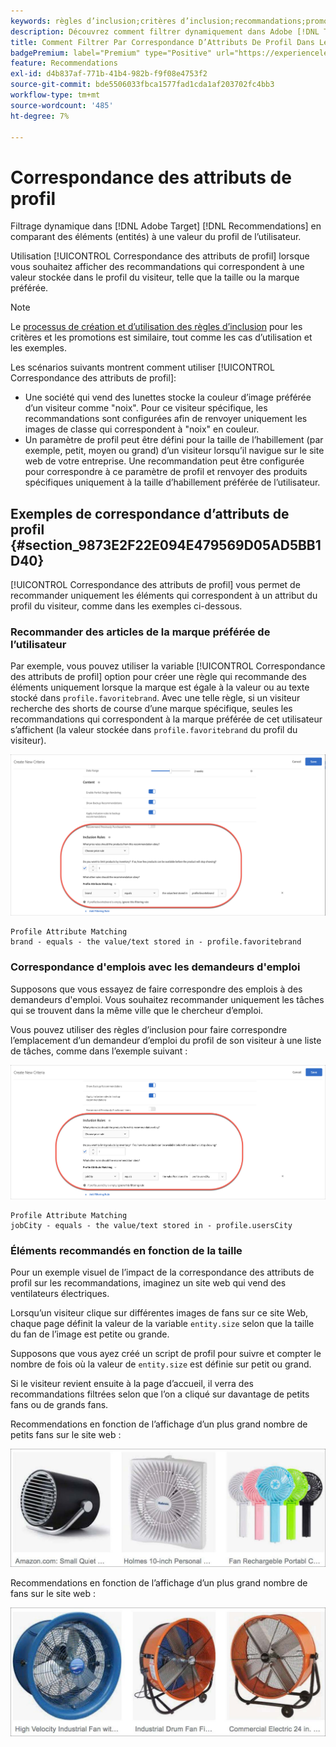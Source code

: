 ```yaml
---
keywords: règles d’inclusion;critères d’inclusion;recommandations;promotion;promotions;filtrage dynamique;dynamique;correspondance des attributs de profil
description: Découvrez comment filtrer dynamiquement dans Adobe [!DNL Target] Recommendations en comparant les éléments (entités) à une valeur du profil de l’utilisateur.
title: Comment Filtrer Par Correspondance D’Attributs De Profil Dans Les Activités Recommendations ?
badgePremium: label="Premium" type="Positive" url="https://experienceleague.adobe.com/docs/target/using/introduction/intro.html?lang=en#premium newtab=true" tooltip="See what's included in Target Premium."
feature: Recommendations
exl-id: d4b837af-771b-41b4-982b-f9f08e4753f2
source-git-commit: bde5506033fbca1577fad1cda1af203702fc4bb3
workflow-type: tm+mt
source-wordcount: '485'
ht-degree: 7%

---
```


# Correspondance des attributs de profil

Filtrage dynamique dans [!DNL Adobe Target] [!DNL Recommendations] en comparant des éléments (entités) à une valeur du profil de l’utilisateur.

Utilisation [!UICONTROL Correspondance des attributs de profil] lorsque vous souhaitez afficher des recommandations qui correspondent à une valeur stockée dans le profil du visiteur, telle que la taille ou la marque préférée.

>[!NOTE]
>
>Le [processus de création et d’utilisation des règles d’inclusion](/help/main/c-recommendations/c-algorithms/use-dynamic-and-static-inclusion-rules.md) pour les critères et les promotions est similaire, tout comme les cas d’utilisation et les exemples.

Les scénarios suivants montrent comment utiliser [!UICONTROL Correspondance des attributs de profil]:

* Une société qui vend des lunettes stocke la couleur d’image préférée d’un visiteur comme &quot;noix&quot;. Pour ce visiteur spécifique, les recommandations sont configurées afin de renvoyer uniquement les images de classe qui correspondent à &quot;noix&quot; en couleur.
* Un paramètre de profil peut être défini pour la taille de l’habillement (par exemple, petit, moyen ou grand) d’un visiteur lorsqu’il navigue sur le site web de votre entreprise. Une recommandation peut être configurée pour correspondre à ce paramètre de profil et renvoyer des produits spécifiques uniquement à la taille d’habillement préférée de l’utilisateur.

## Exemples de correspondance d’attributs de profil {#section_9873E2F22E094E479569D05AD5BB1D40}

[!UICONTROL Correspondance des attributs de profil] vous permet de recommander uniquement les éléments qui correspondent à un attribut du profil du visiteur, comme dans les exemples ci-dessous.

### Recommander des articles de la marque préférée de l’utilisateur

Par exemple, vous pouvez utiliser la variable [!UICONTROL Correspondance des attributs de profil] option pour créer une règle qui recommande des éléments uniquement lorsque la marque est égale à la valeur ou au texte stocké dans `profile.favoritebrand`. Avec une telle règle, si un visiteur recherche des shorts de course d’une marque spécifique, seules les recommandations qui correspondent à la marque préférée de cet utilisateur s’affichent (la valeur stockée dans `profile.favoritebrand` du profil du visiteur).

![Marque préférée](/help/main/c-recommendations/c-algorithms/assets/favorite-brand.png)

```
Profile Attribute Matching
brand - equals - the value/text stored in - profile.favoritebrand
```

### Correspondance d&#39;emplois avec les demandeurs d&#39;emploi

Supposons que vous essayez de faire correspondre des emplois à des demandeurs d&#39;emploi. Vous souhaitez recommander uniquement les tâches qui se trouvent dans la même ville que le chercheur d’emploi.

Vous pouvez utiliser des règles d’inclusion pour faire correspondre l’emplacement d’un demandeur d’emploi du profil de son visiteur à une liste de tâches, comme dans l’exemple suivant :

![Ville de l’utilisateur](/help/main/c-recommendations/c-algorithms/assets/city.png)

```
Profile Attribute Matching
jobCity - equals - the value/text stored in - profile.usersCity
```

### Éléments recommandés en fonction de la taille

Pour un exemple visuel de l’impact de la correspondance des attributs de profil sur les recommandations, imaginez un site web qui vend des ventilateurs électriques.

Lorsqu’un visiteur clique sur différentes images de fans sur ce site Web, chaque page définit la valeur de la variable `entity.size` selon que la taille du fan de l’image est petite ou grande.

Supposons que vous ayez créé un script de profil pour suivre et compter le nombre de fois où la valeur de `entity.size` est définie sur petit ou grand.

Si le visiteur revient ensuite à la page d’accueil, il verra des recommandations filtrées selon que l’on a cliqué sur davantage de petits fans ou de grands fans.

Recommendations en fonction de l’affichage d’un plus grand nombre de petits fans sur le site web :

![recommandations relatives aux petits fans](/help/main/c-recommendations/c-algorithms/assets/small-fans.png)

Recommendations en fonction de l’affichage d’un plus grand nombre de fans sur le site web :

![recommandations relatives aux fans volumineux](/help/main/c-recommendations/c-algorithms/assets/large-fans.png)
